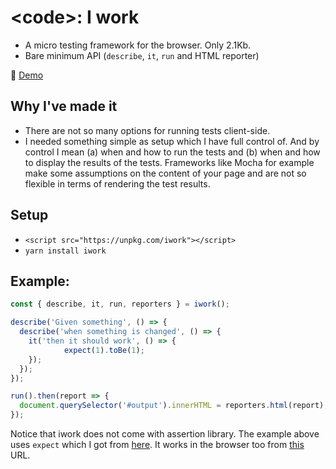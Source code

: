 # &lt;code>: I work

* A micro testing framework for the browser. Only 2.1Kb.
* Bare minimum API (`describe`, `it`, `run` and HTML reporter)

🤘 [Demo](https://poet.codes/e/XDXZ41QnYCK#tester.js)

## Why I've made it

* There are not so many options for running tests client-side.
* I needed something simple as setup which I have full control of. And by control I mean (a) when and how to run the tests and (b) when and how to display the results of the tests. Frameworks like Mocha for example make some assumptions on the content of your page and are not so flexible in terms of rendering the test results.

## Setup

* `<script src="https://unpkg.com/iwork"></script>`
* `yarn install iwork`

## Example:

```js
const { describe, it, run, reporters } = iwork();

describe('Given something', () => {
  describe('when something is changed', () => {
    it('then it should work', () => {
			expect(1).toBe(1);
    });
  });
});

run().then(report => {
  document.querySelector('#output').innerHTML = reporters.html(report);
});
```

Notice that iwork does not come with assertion library. The example above uses `expect` which I got from [here](https://www.npmjs.com/package/expect). It works in the browser too from [this](https://unpkg.com/expect@%3C21/umd/expect.min.js) URL.